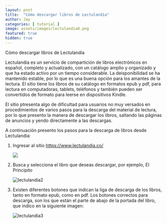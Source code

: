 ```yaml
---
layout: post
title:  "Cómo descargar libros de Lectulandia"
author: Jay
categories: [ tutorial ]
image: assets/images/lectulandia0.png
featured: true
hidden: true
---
```


Cómo descargar libros de Lectulandia

Lectulandia es un servicio de compartición de libros electrónicos en español, completo y actualizado, con un catálogo amplio y organizado y que ha estado activo por un tiempo considerable. La deisponibilidad se ha mantenido estable, por lo que es una buena opción para los amantes de la lectura. El sitio tiene los libros de su catálogo en formatos epub y pdf, para lectura en computadoras, tablets, teléfonos y también pueden ser convertidos de formato para leerse en dispositivos Kindle.

El sitio ptresenta algo de dificultad para usuarios no muy versados en procedimientos de varios pasos para la descarga del material de lectura, por lo que presento la manera de descargar los libros, saltando las páginas de anuncios y yendo directamente a las descargas.

A continuación presento los pasos para la descarga de libros desde Lectulandia:

1. Ingresar al sitio https://www.lectulandia.co/

   ![](/home/jemc/projects/tecniablog/assets/images/lectulandia1.png)

2. Busca y selecciona el libro que deseas descargar, por ejemplo, El Principito

   ![lectulandia2](/home/jemc/projects/tecniablog/assets/images/lectulandia2.png)

3. Existen diferentes botones  que indican la liga de descarga de los libros, tanto en formato epub, como en pdf. Los botones correctos para descarga, son los que están el parte de abajo de la portada del libro, que indico en la siguiente imagen:

   ![lectulandia3](/home/jemc/projects/tecniablog/assets/images/lectulandia3.png)